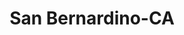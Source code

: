 ---
title: San Bernardino-CA
slug: san-bernardino-ca
f_state:
- cms/state/california.md
f_locations:
- cms/payday-loan/advance-america-2646.md
- cms/payday-loan/advance-america-2647.md
- cms/payday-loan/advance-america-2669.md
- cms/payday-loan/alvin-wilbourn-4083.md
- cms/payday-loan/b-c-e-check-cashing-5085.md
- cms/payday-loan/b-c-e-check-cashing-5086.md
- cms/payday-loan/budgetline-cash-advance-5572.md
- cms/payday-loan/budgetline-cash-advance-5573.md
- cms/payday-loan/budgetline-cash-advance-5574.md
- cms/payday-loan/califorina-budget-finance-5780.md
- cms/payday-loan/califorina-budget-finance-5787.md
- cms/payday-loan/califorina-budget-finance-5788.md
- cms/payday-loan/cash-4-checks-6352.md
- cms/payday-loan/cash-4-checks-6353.md
- cms/payday-loan/cash-4-checks-6354.md
- cms/payday-loan/cash-4-checks-6355.md
- cms/payday-loan/cash-4-checks-6356.md
- cms/payday-loan/cash-4-checks-6357.md
- cms/payday-loan/cash-back-payday-advance-6731.md
- cms/payday-loan/cash-to-go-8744.md
- cms/payday-loan/cash-to-go-8745.md
- cms/payday-loan/cash-to-go-8746.md
- cms/payday-loan/cashback-9065.md
- cms/payday-loan/cashback-payday-advance-9081.md
- cms/payday-loan/check-cashiers-10721.md
- cms/payday-loan/check-into-cash-12688.md
- cms/payday-loan/check-into-cash-12715.md
- cms/payday-loan/check-into-cash-12716.md
- cms/payday-loan/check-into-cash-12717.md
- cms/payday-loan/check-into-cash-12718.md
- cms/payday-loan/check-into-cash-of-california-13305.md
- cms/payday-loan/check-into-cash-of-california-13317.md
- cms/payday-loan/checks-cashed-any-kind-14599.md
- cms/payday-loan/checks-cashed-money-orders-eagles-no-5-14618.md
- cms/payday-loan/dolex-dollar-express-16000.md
- cms/payday-loan/dollar-16025.md
- cms/payday-loan/e-z-cash-16245.md
- cms/payday-loan/e-z-cash-advance-16381.md
- cms/payday-loan/e-z-cash-advance-16382.md
- cms/payday-loan/e-z-cash-advance-16383.md
- cms/payday-loan/monetary-management-of-ca-inc-21079.md
- cms/payday-loan/money-mart-21520.md
- cms/payday-loan/money-mart-21528.md
- cms/payday-loan/nix-check-cashing-23034.md
- cms/payday-loan/nix-check-cashing-23043.md
- cms/payday-loan/pacific-cash-advance-llc-23398.md
- cms/payday-loan/payday-today-24093.md
- cms/payday-loan/speedy-cash-26754.md
- cms/payday-loan/tek-time-systems-inc-27173.md
- cms/payday-loan/usa-checks-cashed-28423.md
- cms/payday-loan/usa-checks-cashed-28428.md
updated-on: '2024-05-30T13:41:28.615Z'
created-on: '2024-05-30T13:41:28.615Z'
published-on: '2024-05-30T13:54:32.469Z'
f_city: San Bernardino
layout: '[city].html'
tags: city
---